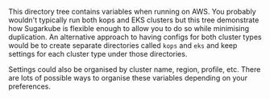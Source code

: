 This directory tree contains variables when running on AWS. You probably wouldn't typically run both kops and EKS clusters but this tree demonstrate how Sugarkube is flexible enough to allow you to do so while minimising duplication. An alternative approach to having configs for both cluster types would be to create separate directories called `kops` and `eks` and keep settings for each cluster type under those directories.

Settings could also be organised by cluster name, region, profile, etc. There are lots of possible ways to organise these variables depending on your preferences.
